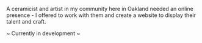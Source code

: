 A ceramicist and artist in my community here in Oakland needed an online presence - I offered to work with them and create a website to display their talent and craft. 

~ Currently in development ~